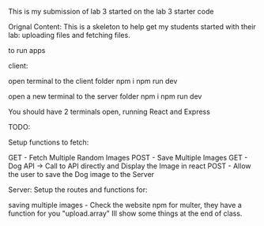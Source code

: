 This is my submission of lab 3 started on the lab 3 starter code

Orignal Content:
This is a skeleton to help get my students started with their lab: uploading files and fetching files.


to run apps

client:

open terminal to the client folder
npm i
npm run dev

open a new terminal to the server folder
npm i
npm run dev


You should have 2 terminals open, running React and Express


TODO:

Setup functions to fetch:

GET - Fetch Multiple Random Images
POST - Save Multiple Images
GET - Dog API -> Call to API directly and Display the Image in react
POST - Allow the user to save the Dog image to the Server

Server:
Setup the routes and functions for:

saving multiple images - Check the website npm for multer, they have a function for you "upload.array"
Ill show some things at the end of class.


